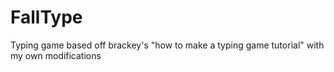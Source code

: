 # FallType
Typing game based off brackey's "how to make a typing game tutorial" with my own modifications

